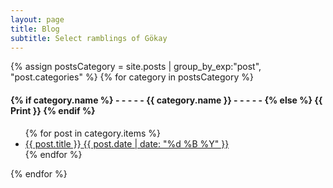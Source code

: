 ```yaml
---
layout: page
title: Blog
subtitle: Select ramblings of Gökay
---
```


<div>
{% assign postsCategory = site.posts | group_by_exp:"post", "post.categories"  %}
{% for category in postsCategory %}
<h4 class="post-teaser__month">
<strong>
{% if category.name %} 
- - - - -  {{ category.name }} - - - - - 
{% else %} 
{{ Print }} 
{% endif %}
</strong>
</h4>
<ul class="list-posts">
{% for post in category.items %}
<li class="post-teaser">
<a href="{{ post.url | prepend: site.baseurl }}">
<span class="post-teaser__title">{{ post.title }}</span>
<span class="post-teaser__date">{{ post.date | date: "%d %B %Y" }}</span>
</a>
</li>
{% endfor %}
</ul>
{% endfor %}
</div>
